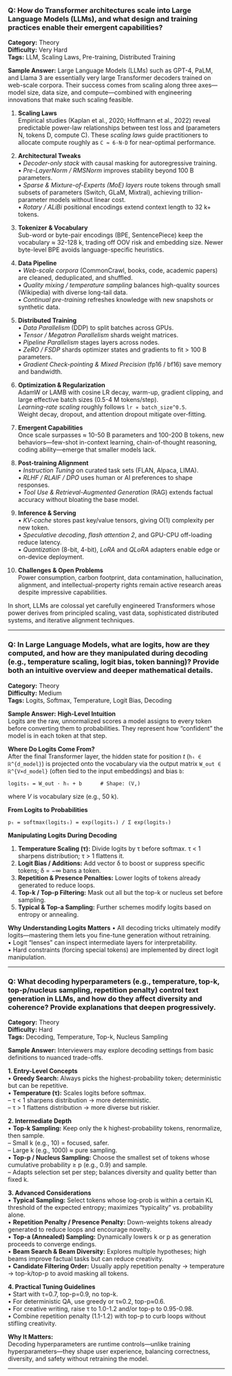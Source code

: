 ### Q: How do Transformer architectures scale into Large Language Models (LLMs), and what design and training practices enable their emergent capabilities?

**Category:** Theory  
**Difficulty:** Very Hard  
**Tags:** LLM, Scaling Laws, Pre-training, Distributed Training

**Sample Answer:**
Large Language Models (LLMs) such as GPT-4, PaLM, and Llama 3 are essentially very large Transformer decoders trained on web-scale corpora. Their success comes from scaling along three axes—model size, data size, and compute—combined with engineering innovations that make such scaling feasible.

1. **Scaling Laws**  
   Empirical studies (Kaplan et al., 2020; Hoffmann et al., 2022) reveal predictable power-law relationships between test loss and (parameters N, tokens D, compute C). These *scaling laws* guide practitioners to allocate compute roughly as `C ≈ 6·N·D` for near-optimal performance.

2. **Architectural Tweaks**  
   • *Decoder-only stack* with causal masking for autoregressive training.  
   • *Pre-LayerNorm / RMSNorm* improves stability beyond 100 B parameters.  
   • *Sparse & Mixture-of-Experts (MoE) layers* route tokens through small subsets of parameters (Switch, GLaM, Mixtral), achieving trillion-parameter models without linear cost.  
   • *Rotary / ALiBi* positional encodings extend context length to 32 k+ tokens.

3. **Tokenizer & Vocabulary**  
   Sub-word or byte-pair encodings (BPE, SentencePiece) keep the vocabulary ≈ 32-128 k, trading off OOV risk and embedding size. Newer byte-level BPE avoids language-specific heuristics.

4. **Data Pipeline**  
   • *Web-scale corpora* (CommonCrawl, books, code, academic papers) are cleaned, deduplicated, and shuffled.  
   • *Quality mixing / temperature sampling* balances high-quality sources (Wikipedia) with diverse long-tail data.  
   • *Continual pre-training* refreshes knowledge with new snapshots or synthetic data.

5. **Distributed Training**  
   • *Data Parallelism* (DDP) to split batches across GPUs.  
   • *Tensor / Megatron Parallelism* shards weight matrices.  
   • *Pipeline Parallelism* stages layers across nodes.  
   • *ZeRO / FSDP* shards optimizer states and gradients to fit > 100 B parameters.  
   • *Gradient Check-pointing & Mixed Precision* (fp16 / bf16) save memory and bandwidth.

6. **Optimization & Regularization**  
   AdamW or LAMB with cosine LR decay, warm-up, gradient clipping, and large effective batch sizes (0.5-4 M tokens/step).  
   *Learning-rate scaling* roughly follows `lr ∝ batch_size^0.5`.  
   Weight decay, dropout, and attention dropout mitigate over-fitting.

7. **Emergent Capabilities**  
   Once scale surpasses ≈ 10-50 B parameters and 100-200 B tokens, new behaviors—few-shot in-context learning, chain-of-thought reasoning, coding ability—emerge that smaller models lack.

8. **Post-training Alignment**  
   • *Instruction Tuning* on curated task sets (FLAN, Alpaca, LIMA).  
   • *RLHF / RLAIF / DPO* uses human or AI preferences to shape responses.  
   • *Tool Use & Retrieval-Augmented Generation* (RAG) extends factual accuracy without bloating the base model.

9. **Inference & Serving**  
   • *KV-cache* stores past key/value tensors, giving O(1) complexity per new token.  
   • *Speculative decoding*, *flash attention 2*, and GPU-CPU off-loading reduce latency.  
   • *Quantization* (8-bit, 4-bit), *LoRA* and *QLoRA* adapters enable edge or on-device deployment.

10. **Challenges & Open Problems**  
    Power consumption, carbon footprint, data contamination, hallucination, alignment, and intellectual-property rights remain active research areas despite impressive capabilities.

In short, LLMs are colossal yet carefully engineered Transformers whose power derives from principled scaling, vast data, sophisticated distributed systems, and iterative alignment techniques.

---

### Q: In Large Language Models, what are logits, how are they computed, and how are they manipulated during decoding (e.g., temperature scaling, logit bias, token banning)? Provide both an intuitive overview and deeper mathematical details.

**Category:** Theory  
**Difficulty:** Medium  
**Tags:** Logits, Softmax, Temperature, Logit Bias, Decoding

**Sample Answer:**
**High-Level Intuition**  
Logits are the raw, unnormalized scores a model assigns to every token before converting them to probabilities. They represent how “confident” the model is in each token at that step.

**Where Do Logits Come From?**  
After the final Transformer layer, the hidden state for position *t* (`hₜ ∈ ℝ^{d_model}`) is projected onto the vocabulary via the output matrix `W_out ∈ ℝ^{V×d_model}` (often tied to the input embeddings) and bias `b`:

```
logitsₜ = W_out · hₜ + b      # Shape: (V,)
```
where *V* is vocabulary size (e.g., 50 k).

**From Logits to Probabilities**

```
pₜ = softmax(logitsₜ) = exp(logitsₜ) / Σ exp(logitsₜ)
```

**Manipulating Logits During Decoding**
1. **Temperature Scaling (τ):**  Divide logits by τ before softmax. τ < 1 sharpens distribution; τ > 1 flattens it.
2. **Logit Bias / Additions:**  Add vector δ to boost or suppress specific tokens; δ = −∞ bans a token.
3. **Repetition & Presence Penalties:** Lower logits of tokens already generated to reduce loops.
4. **Top-k / Top-p Filtering:** Mask out all but the top-k or nucleus set before sampling.
5. **Typical & Top-a Sampling:** Further schemes modify logits based on entropy or annealing.

**Why Understanding Logits Matters**
• All decoding tricks ultimately modify logits—mastering them lets you fine-tune generation without retraining.  
• Logit “lenses” can inspect intermediate layers for interpretability.  
• Hard constraints (forcing special tokens) are implemented by direct logit manipulation.

---

### Q: What decoding hyperparameters (e.g., temperature, top-k, top-p/nucleus sampling, repetition penalty) control text generation in LLMs, and how do they affect diversity and coherence? Provide explanations that deepen progressively.

**Category:** Theory  
**Difficulty:** Hard  
**Tags:** Decoding, Temperature, Top-k, Nucleus Sampling

**Sample Answer:**
Interviewers may explore decoding settings from basic definitions to nuanced trade-offs.

**1. Entry-Level Concepts**  
• **Greedy Search:** Always picks the highest-probability token; deterministic but can be repetitive.  
• **Temperature (τ):** Scales logits before softmax.  
  – τ < 1 sharpens distribution → more deterministic.  
  – τ > 1 flattens distribution → more diverse but riskier.

**2. Intermediate Depth**  
• **Top-k Sampling:** Keep only the k highest-probability tokens, renormalize, then sample.  
  – Small k (e.g., 10) = focused, safer.  
  – Large k (e.g., 1000) ≈ pure sampling.  
• **Top-p / Nucleus Sampling:** Choose the smallest set of tokens whose cumulative probability ≥ p (e.g., 0.9) and sample.  
  – Adapts selection set per step; balances diversity and quality better than fixed k.

**3. Advanced Considerations**  
• **Typical Sampling:** Select tokens whose log-prob is within a certain KL threshold of the expected entropy; maximizes “typicality” vs. probability alone.  
• **Repetition Penalty / Presence Penalty:** Down-weights tokens already generated to reduce loops and encourage novelty.  
• **Top-a (Annealed) Sampling:** Dynamically lowers k or p as generation proceeds to converge endings.  
• **Beam Search & Beam Diversity:** Explores multiple hypotheses; high beams improve factual tasks but can reduce creativity.  
• **Candidate Filtering Order:** Usually apply repetition penalty → temperature → top-k/top-p to avoid masking all tokens.

**4. Practical Tuning Guidelines**  
• Start with τ=0.7, top-p=0.9, no top-k.  
• For deterministic QA, use greedy or τ≈0.2, top-p≈0.6.  
• For creative writing, raise τ to 1.0-1.2 and/or top-p to 0.95-0.98.  
• Combine repetition penalty (1.1-1.2) with top-p to curb loops without stifling creativity.

**Why It Matters:**  
Decoding hyperparameters are runtime controls—unlike training hyperparameters—they shape user experience, balancing correctness, diversity, and safety without retraining the model.

---


